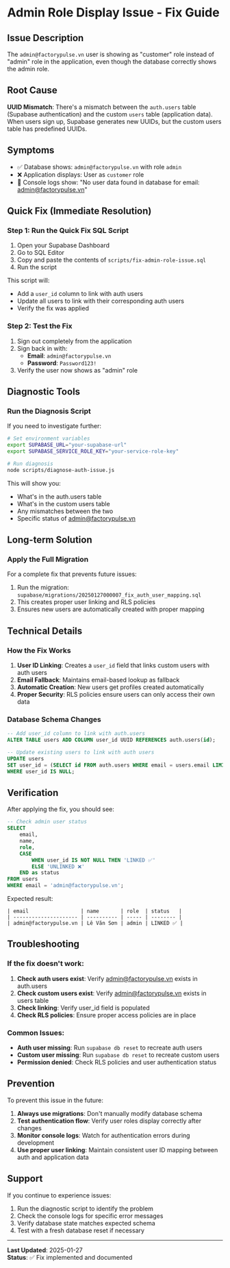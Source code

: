 # Admin Role Display Issue - Fix Guide

## Issue Description

The `admin@factorypulse.vn` user is showing as "customer" role instead of "admin" role in the application, even though the database correctly shows the admin role.

## Root Cause

**UUID Mismatch**: There's a mismatch between the `auth.users` table (Supabase authentication) and the custom `users` table (application data). When users sign up, Supabase generates new UUIDs, but the custom users table has predefined UUIDs.

## Symptoms

- ✅ Database shows: `admin@factorypulse.vn` with role `admin`
- ❌ Application displays: User as `customer` role
- 📝 Console logs show: "No user data found in database for email: admin@factorypulse.vn"

## Quick Fix (Immediate Resolution)

### Step 1: Run the Quick Fix SQL Script

1. Open your Supabase Dashboard
2. Go to SQL Editor
3. Copy and paste the contents of `scripts/fix-admin-role-issue.sql`
4. Run the script

This script will:
- Add a `user_id` column to link with auth users
- Update all users to link with their corresponding auth users
- Verify the fix was applied

### Step 2: Test the Fix

1. Sign out completely from the application
2. Sign back in with:
   - **Email**: `admin@factorypulse.vn`
   - **Password**: `Password123!`
3. Verify the user now shows as "admin" role

## Diagnostic Tools

### Run the Diagnosis Script

If you need to investigate further:

```bash
# Set environment variables
export SUPABASE_URL="your-supabase-url"
export SUPABASE_SERVICE_ROLE_KEY="your-service-role-key"

# Run diagnosis
node scripts/diagnose-auth-issue.js
```

This will show you:
- What's in the auth.users table
- What's in the custom users table
- Any mismatches between the two
- Specific status of admin@factorypulse.vn

## Long-term Solution

### Apply the Full Migration

For a complete fix that prevents future issues:

1. Run the migration: `supabase/migrations/20250127000007_fix_auth_user_mapping.sql`
2. This creates proper user linking and RLS policies
3. Ensures new users are automatically created with proper mapping

## Technical Details

### How the Fix Works

1. **User ID Linking**: Creates a `user_id` field that links custom users with auth users
2. **Email Fallback**: Maintains email-based lookup as fallback
3. **Automatic Creation**: New users get profiles created automatically
4. **Proper Security**: RLS policies ensure users can only access their own data

### Database Schema Changes

```sql
-- Add user_id column to link with auth.users
ALTER TABLE users ADD COLUMN user_id UUID REFERENCES auth.users(id);

-- Update existing users to link with auth users
UPDATE users 
SET user_id = (SELECT id FROM auth.users WHERE email = users.email LIMIT 1)
WHERE user_id IS NULL;
```

## Verification

After applying the fix, you should see:

```sql
-- Check admin user status
SELECT 
    email,
    name,
    role,
    CASE 
        WHEN user_id IS NOT NULL THEN 'LINKED ✅'
        ELSE 'UNLINKED ❌'
    END as status
FROM users 
WHERE email = 'admin@factorypulse.vn';
```

Expected result:
```
| email                 | name       | role  | status   |
| --------------------- | ---------- | ----- | -------- |
| admin@factorypulse.vn | Lê Văn Sơn | admin | LINKED ✅ |
```

## Troubleshooting

### If the fix doesn't work:

1. **Check auth users exist**: Verify admin@factorypulse.vn exists in auth.users
2. **Check custom users exist**: Verify admin@factorypulse.vn exists in users table
3. **Check linking**: Verify user_id field is populated
4. **Check RLS policies**: Ensure proper access policies are in place

### Common Issues:

- **Auth user missing**: Run `supabase db reset` to recreate auth users
- **Custom user missing**: Run `supabase db reset` to recreate custom users
- **Permission denied**: Check RLS policies and user authentication status

## Prevention

To prevent this issue in the future:

1. **Always use migrations**: Don't manually modify database schema
2. **Test authentication flow**: Verify user roles display correctly after changes
3. **Monitor console logs**: Watch for authentication errors during development
4. **Use proper user linking**: Maintain consistent user ID mapping between auth and application data

## Support

If you continue to experience issues:

1. Run the diagnostic script to identify the problem
2. Check the console logs for specific error messages
3. Verify database state matches expected schema
4. Test with a fresh database reset if necessary

---

**Last Updated**: 2025-01-27  
**Status**: ✅ Fix implemented and documented

